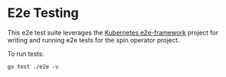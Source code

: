 # E2e Testing

This e2e test suite leverages the [Kubernetes e2e-framework](https://github.com/kubernetes-sigs/e2e-framework) project for writing and running e2e tests for the spin operator project.

To run tests:

```console
go test ./e2e -v
```

